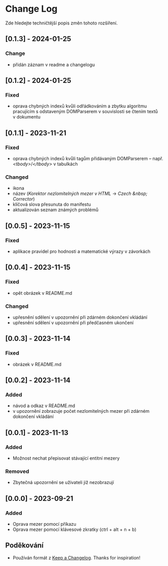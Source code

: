 # Change Log

Zde hledejte techničtější popis změn tohoto rozšíření.

## [0.1.3] - 2024-01-25

### Change

- přidán záznam v readme a changelogu

## [0.1.2] - 2024-01-25

### Fixed

- oprava chybných indexů kvůli odřádkováním a zbytku algoritmu pracujícím s odstaveným DOMParserem v souvislosti se čtením textů v dokumentu

## [0.1.1] - 2023-11-21

### Fixed

- oprava chybných indexů kvůli tagům přidávaným DOMParserem – např. *\<tbody>*/*\</tbody>* v tabulkách

### Changed

- ikona
- název (*Korektor nezlomitelných mezer v HTML* → *Czech \&nbsp; Corrector*)
- klíčová slova přesunuta do manifestu
- aktualizován seznam známých problémů

## [0.0.5] - 2023-11-15

### Fixed

- aplikace pravidel pro hodnosti a matematické výrazy v závorkách

## [0.0.4] - 2023-11-15

### Fixed

- opět obrázek v README.md

### Changed

- upřesnění sdělení v upozornění při zdárném dokončení vkládání
- upřesnění sdělení v upozornění při předčasném ukončení

## [0.0.3] - 2023-11-14

### Fixed

- obrázek v README.md  

## [0.0.2] - 2023-11-14

### Added

- návod a odkaz v README.md
- v upozornění zobrazuje počet nezlomitelných mezer při zdárném dokončení vkládání

## [0.0.1] - 2023-11-13

### Added

- Možnost nechat přepisovat stávající entitní mezery

### Removed

- Zbytečná upozornění se uživateli již nezobrazují

## [0.0.0] - 2023-09-21

### Added

- Oprava mezer pomocí příkazu
- Oprava mezer pomocí klávesové zkratky (ctrl + alt + n + b)


## Poděkování

- Používán formát z [Keep a Changelog](https://keepachangelog.com/en/1.0.0/). Thanks for inspiration!